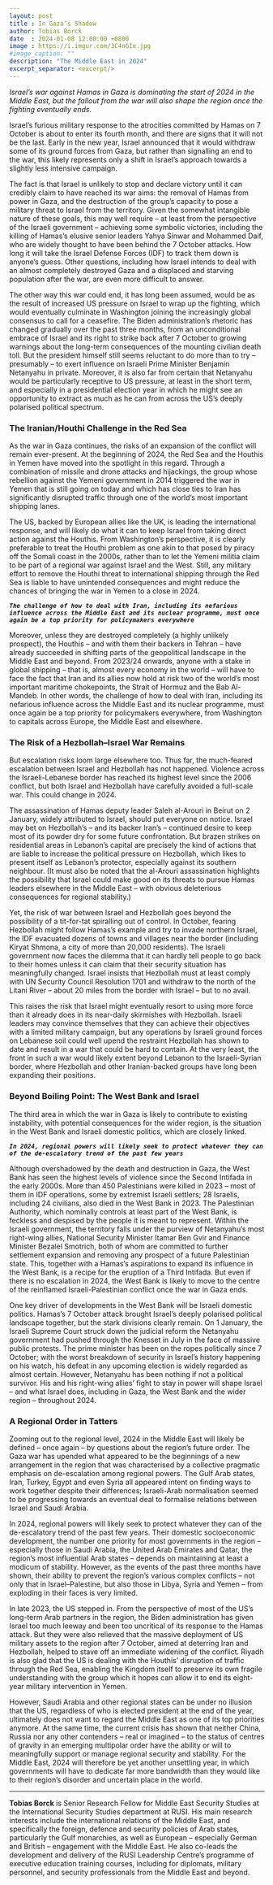 ```yaml
---
layout: post
title : In Gaza’s Shadow
author: Tobias Borck
date  : 2024-01-08 12:00:00 +0800
image : https://i.imgur.com/3C4nGIe.jpg
#image_caption: ""
description: "The Middle East in 2024"
excerpt_separator: <excerpt/>
---
```


_Israel’s war against Hamas in Gaza is dominating the start of 2024 in the Middle East, but the fallout from the war will also shape the region once the fighting eventually ends._

<excerpt/>

Israel’s furious military response to the atrocities committed by Hamas on 7 October is about to enter its fourth month, and there are signs that it will not be the last. Early in the new year, Israel announced that it would withdraw some of its ground forces from Gaza, but rather than signalling an end to the war, this likely represents only a shift in Israel’s approach towards a slightly less intensive campaign.

The fact is that Israel is unlikely to stop and declare victory until it can credibly claim to have reached its war aims: the removal of Hamas from power in Gaza, and the destruction of the group’s capacity to pose a military threat to Israel from the territory. Given the somewhat intangible nature of these goals, this may well require – at least from the perspective of the Israeli government – achieving some symbolic victories, including the killing of Hamas’s elusive senior leaders Yahya Sinwar and Mohammed Daif, who are widely thought to have been behind the 7 October attacks. How long it will take the Israel Defense Forces (IDF) to track them down is anyone’s guess. Other questions, including how Israel intends to deal with an almost completely destroyed Gaza and a displaced and starving population after the war, are even more difficult to answer.

The other way this war could end, it has long been assumed, would be as the result of increased US pressure on Israel to wrap up the fighting, which would eventually culminate in Washington joining the increasingly global consensus to call for a ceasefire. The Biden administration’s rhetoric has changed gradually over the past three months, from an unconditional embrace of Israel and its right to strike back after 7 October to growing warnings about the long-term consequences of the mounting civilian death toll. But the president himself still seems reluctant to do more than to try – presumably – to exert influence on Israeli Prime Minister Benjamin Netanyahu in private. Moreover, it is also far from certain that Netanyahu would be particularly receptive to US pressure, at least in the short term, and especially in a presidential election year in which he might see an opportunity to extract as much as he can from across the US’s deeply polarised political spectrum.


### The Iranian/Houthi Challenge in the Red Sea

As the war in Gaza continues, the risks of an expansion of the conflict will remain ever-present. At the beginning of 2024, the Red Sea and the Houthis in Yemen have moved into the spotlight in this regard. Through a combination of missile and drone attacks and hijackings, the group whose rebellion against the Yemeni government in 2014 triggered the war in Yemen that is still going on today and which has close ties to Iran has significantly disrupted traffic through one of the world’s most important shipping lanes.

The US, backed by European allies like the UK, is leading the international response, and will likely do what it can to keep Israel from taking direct action against the Houthis. From Washington’s perspective, it is clearly preferable to treat the Houthi problem as one akin to that posed by piracy off the Somali coast in the 2000s, rather than to let the Yemeni militia claim to be part of a regional war against Israel and the West. Still, any military effort to remove the Houthi threat to international shipping through the Red Sea is liable to have unintended consequences and might reduce the chances of bringing the war in Yemen to a close in 2024.

___`The challenge of how to deal with Iran, including its nefarious influence across the Middle East and its nuclear programme, must once again be a top priority for policymakers everywhere`___

Moreover, unless they are destroyed completely (a highly unlikely prospect), the Houthis – and with them their backers in Tehran – have already succeeded in shifting parts of the geopolitical landscape in the Middle East and beyond. From 2023/24 onwards, anyone with a stake in global shipping – that is, almost every economy in the world – will have to face the fact that Iran and its allies now hold at risk two of the world’s most important maritime chokepoints, the Strait of Hormuz and the Bab Al-Mandeb. In other words, the challenge of how to deal with Iran, including its nefarious influence across the Middle East and its nuclear programme, must once again be a top priority for policymakers everywhere, from Washington to capitals across Europe, the Middle East and elsewhere.


### The Risk of a Hezbollah–Israel War Remains

But escalation risks loom large elsewhere too. Thus far, the much-feared escalation between Israel and Hezbollah has not happened. Violence across the Israeli-Lebanese border has reached its highest level since the 2006 conflict, but both Israel and Hezbollah have carefully avoided a full-scale war. This could change in 2024.

The assassination of Hamas deputy leader Saleh al-Arouri in Beirut on 2 January, widely attributed to Israel, should put everyone on notice. Israel may bet on Hezbollah’s – and its backer Iran’s – continued desire to keep most of its powder dry for some future confrontation. But brazen strikes on residential areas in Lebanon’s capital are precisely the kind of actions that are liable to increase the political pressure on Hezbollah, which likes to present itself as Lebanon’s protector, especially against its southern neighbour. (It must also be noted that the al-Arouri assassination highlights the possibility that Israel could make good on its threats to pursue Hamas leaders elsewhere in the Middle East – with obvious deleterious consequences for regional stability.)

Yet, the risk of war between Israel and Hezbollah goes beyond the possibility of a tit-for-tat spiralling out of control. In October, fearing Hezbollah might follow Hamas’s example and try to invade northern Israel, the IDF evacuated dozens of towns and villages near the border (including Kiryat Shmona, a city of more than 20,000 residents). The Israeli government now faces the dilemma that it can hardly tell people to go back to their homes unless it can claim that their security situation has meaningfully changed. Israel insists that Hezbollah must at least comply with UN Security Council Resolution 1701 and withdraw to the north of the Litani River – about 20 miles from the border with Israel – but to no avail.

This raises the risk that Israel might eventually resort to using more force than it already does in its near-daily skirmishes with Hezbollah. Israeli leaders may convince themselves that they can achieve their objectives with a limited military campaign, but any operations by Israeli ground forces on Lebanese soil could well upend the restraint Hezbollah has shown to date and result in a war that could be hard to contain. At the very least, the front in such a war would likely extent beyond Lebanon to the Israeli-Syrian border, where Hezbollah and other Iranian-backed groups have long been expanding their positions.


### Beyond Boiling Point: The West Bank and Israel

The third area in which the war in Gaza is likely to contribute to existing instability, with potential consequences for the wider region, is the situation in the West Bank and Israeli domestic politics, which are closely linked.

___`In 2024, regional powers will likely seek to protect whatever they can of the de-escalatory trend of the past few years`___

Although overshadowed by the death and destruction in Gaza, the West Bank has seen the highest levels of violence since the Second Intifada in the early 2000s. More than 450 Palestinians were killed in 2023 – most of them in IDF operations, some by extremist Israeli settlers; 28 Israelis, including 24 civilians, also died in the West Bank in 2023. The Palestinian Authority, which nominally controls at least part of the West Bank, is feckless and despised by the people it is meant to represent. Within the Israeli government, the territory falls under the purview of Netanyahu’s most right-wing allies, National Security Minister Itamar Ben Gvir and Finance Minister Bezalel Smotrich, both of whom are committed to further settlement expansion and removing any prospect of a future Palestinian state. This, together with a Hamas’s aspirations to expand its influence in the West Bank, is a recipe for the eruption of a Third Intifada. But even if there is no escalation in 2024, the West Bank is likely to move to the centre of the reinflamed Israeli-Palestinian conflict once the war in Gaza ends.

One key driver of developments in the West Bank will be Israeli domestic politics. Hamas’s 7 October attack brought Israel’s deeply polarised political landscape together, but the stark divisions clearly remain. On 1 January, the Israeli Supreme Court struck down the judicial reform the Netanyahu government had pushed through the Knesset in July in the face of massive public protests. The prime minister has been on the ropes politically since 7 October; with the worst breakdown of security in Israel’s history happening on his watch, his defeat in any upcoming election is widely regarded as almost certain. However, Netanyahu has been nothing if not a political survivor. His and his right-wing allies’ fight to stay in power will shape Israel – and what Israel does, including in Gaza, the West Bank and the wider region – throughout 2024.


### A Regional Order in Tatters

Zooming out to the regional level, 2024 in the Middle East will likely be defined – once again – by questions about the region’s future order. The Gaza war has upended what appeared to be the beginnings of a new arrangement in the region that was characterised by a collective pragmatic emphasis on de-escalation among regional powers. The Gulf Arab states, Iran, Turkey, Egypt and even Syria all appeared intent on finding ways to work together despite their differences; Israeli-Arab normalisation seemed to be progressing towards an eventual deal to formalise relations between Israel and Saudi Arabia.

In 2024, regional powers will likely seek to protect whatever they can of the de-escalatory trend of the past few years. Their domestic socioeconomic development, the number one priority for most governments in the region – especially those in Saudi Arabia, the United Arab Emirates and Qatar, the region’s most influential Arab states – depends on maintaining at least a modicum of stability. However, as the events of the past three months have shown, their ability to prevent the region’s various complex conflicts – not only that in Israel–Palestine, but also those in Libya, Syria and Yemen – from exploding in their faces is very limited.

In late 2023, the US stepped in. From the perspective of most of the US’s long-term Arab partners in the region, the Biden administration has given Israel too much leeway and been too uncritical of its response to the Hamas attack. But they were also relieved that the massive deployment of US military assets to the region after 7 October, aimed at deterring Iran and Hezbollah, helped to stave off an immediate widening of the conflict. Riyadh is also glad that the US is dealing with the Houthis’ disruption of traffic through the Red Sea, enabling the Kingdom itself to preserve its own fragile understanding with the group which it hopes can allow it to end its eight-year military intervention in Yemen.

However, Saudi Arabia and other regional states can be under no illusion that the US, regardless of who is elected president at the end of the year, ultimately does not want to regard the Middle East as one of its top priorities anymore. At the same time, the current crisis has shown that neither China, Russia nor any other contenders – real or imagined – to the status of centres of gravity in an emerging multipolar order have the ability or will to meaningfully support or manage regional security and stability. For the Middle East, 2024 will therefore be yet another unsettling year, in which governments will have to dedicate far more bandwidth than they would like to their region’s disorder and uncertain place in the world.

---

__Tobias Borck__ is Senior Research Fellow for Middle East Security Studies at the International Security Studies department at RUSI. His main research interests include the international relations of the Middle East, and specifically the foreign, defence and security policies of Arab states, particularly the Gulf monarchies, as well as European – especially German and British – engagement with the Middle East. He also co-leads the development and delivery of the RUSI Leadership Centre’s programme of executive education training courses, including for diplomats, military personnel, and security professionals from the Middle East and beyond.
